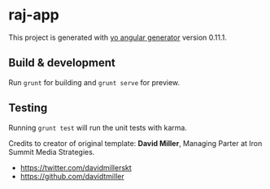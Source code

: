 # raj-app

This project is generated with [yo angular generator](https://github.com/yeoman/generator-angular)
version 0.11.1.

## Build & development

Run `grunt` for building and `grunt serve` for preview.

## Testing

Running `grunt test` will run the unit tests with karma.

Credits to creator of original template:
**David Miller**, Managing Parter at Iron Summit Media Strategies.

* https://twitter.com/davidmillerskt
* https://github.com/davidtmiller
